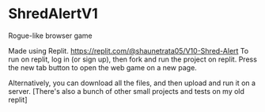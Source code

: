 # ShredAlertV1
Rogue-like browser game

Made using Replit. https://replit.com/@shaunetrata05/V10-Shred-Alert
To run on replit, log in (or sign up), then fork and run the project on replit. Press the new tab button to open the web game on a new page.

Alternatively, you can download all the files, and then upload and run it on a server.
[There's also a bunch of other small projects and tests on my old replit] 

